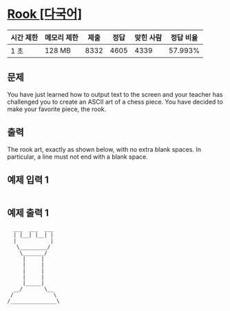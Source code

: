 # [Rook [다국어]](https://www.acmicpc.net/problem/2393)

| 시간 제한 | 메모리 제한 | 제출 | 정답 | 맞힌 사람 | 정답 비율 |
| --- | --- | --- | --- | --- | --- |
| 1 초 | 128 MB | 8332 | 4605 | 4339 | 57.993% |

## 문제

You have just learned how to output text to the screen and your teacher has challenged you to create an ASCII art of a chess piece. You have decided to make your favorite piece, the rook.

## 출력

The rook art, exactly as shown below, with no extra blank spaces. In particular, a line must not end with a blank space.

## 예제 입력 1

```

```

## 예제 출력 1

```
  ___  ___  ___
  | |__| |__| |
  |           |
   \_________/
    \_______/
     |     |
     |     |
     |     |
     |     |
     |_____|
  __/       \__
 /             \
/_______________\
```
